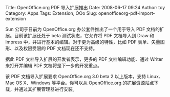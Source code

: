 Title: OpenOffice.org PDF 导入扩展推出
Date: 2008-06-17 09:24
Author: toy
Category: Apps
Tags: Extension, OOo
Slug: openofficeorg-pdf-import-extension

Sun 公司于日前为 OpenOffice.org 办公套件推出了一个用于导入 PDF
文档的扩展。目前该扩展还处于 beta 测试状态，它允许将 PDF 文档导入到 Draw
和 Impress 中，并进行基本的编辑。对于更为高级的特性，比如 PDF
表单、矢量图形、以及权限受限的 PDF 文档现在还不支持。

据此 PDF 文档导入扩展的开发者表示，更多的 PDF 文档编辑功能、通过 Writer
来打开并编辑 PDF 文档将是下一步的开发重点。

该 PDF 文档导入扩展要求 OpenOffice.org 3.0 beta 2 以上版本，支持
Linux、Mac OS X、Windows 等平台。你可以从 [OpenOffice.org
的扩展资源站点](http://extensions.services.openoffice.org/project/pdfimport)下载，并通过其扩展管理器进行安装。
